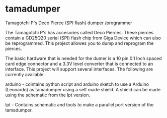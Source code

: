 tamadumper
==========

Tamagotchi P's Deco Pierce (SPI flash) dumper /programmer

The Tamagotchi P's has accesories called Deco Pierces. These pierces contain a GD25Q20 serial (SPI) flash chip from Giga Device which can also be reprogrammed.
This project allowes you to dump and reprogram the pierces.

The basic hardware that is needed for the dumer is a 10 pin 0.1 Inch spaced card edge connector and a 3.3V level converter that is connected to
an interface. This project will support several interfaces. The following are currently available:

arduino	-	cointains python script and arduino sketch to use a Arduino (Leonardo) as tamadumper using a self made shield.
			A shield can be made using the schematic from the lpt version.
			
lpt -		Contains schematic and tools to make a parallel port version of the tamadumper.

